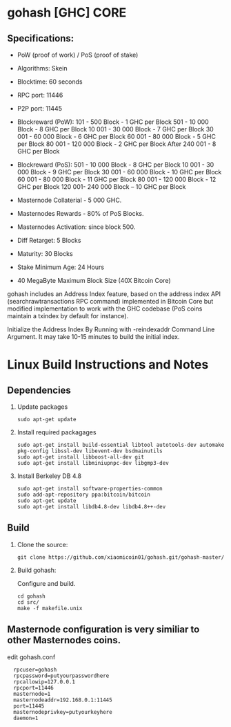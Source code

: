 gohash [GHC] CORE
================================

Specifications:
--------------

* PoW (proof of work) / PoS (proof of stake)
* Algorithms: Skein
* Blocktime: 60 seconds
* RPC port: 11446
* P2P port: 11445
* Blockreward (PoW):
	101 - 500 Block - 1 GHC per Block
	501 - 10 000 Block - 8 GHC per Block
	10 001 - 30 000 Block - 7 GHC per Block
	30 001 - 60 000 Block - 6 GHC per Block
	60 001 - 80 000 Block - 5 GHC per Block
	80 001 - 120 000 Block - 2 GHC per Block
	After 240 001 - 8 GHC per Block
* Blockreward (PoS):
	501 - 10 000 Block - 8 GHC per Block
	10 001 - 30 000 Block - 9 GHC per Block
	30 001 - 60 000 Block - 10 GHC per Block
	60 001 - 80 000 Block - 11 GHC per Block
	80 001 - 120 000 Block - 12 GHC per Block
	120 001- 240 000 Block – 10 GHC per Block

* Masternode Collaterial - 5 000 GHC.
* Masternodes Rewards - 80% of PoS Blocks.
* Masternodes Activation: since block 500.
* Diff Retarget: 5 Blocks
* Maturity: 30 Blocks
* Stake Minimum Age: 24 Hours
* 40 MegaByte Maximum Block Size (40X Bitcoin Core)


gohash includes an Address Index feature, based on the address index API (searchrawtransactions RPC command) implemented in Bitcoin Core but modified implementation to work with the GHC codebase (PoS coins maintain a txindex by default for instance).

Initialize the Address Index By Running with -reindexaddr Command Line Argument.  It may take 10-15 minutes to build the initial index.


Linux Build Instructions and Notes
==================================

Dependencies
----------------------
1.  Update packages

        sudo apt-get update

2.  Install required packagages

        sudo apt-get install build-essential libtool autotools-dev automake pkg-config libssl-dev libevent-dev bsdmainutils
        sudo apt-get install libboost-all-dev git
        sudo apt-get install libminiupnpc-dev libgmp3-dev

3.  Install Berkeley DB 4.8

        sudo apt-get install software-properties-common
        sudo add-apt-repository ppa:bitcoin/bitcoin
        sudo apt-get update
        sudo apt-get install libdb4.8-dev libdb4.8++-dev


Build
----------------------
1.  Clone the source:

        git clone https://github.com/xiaomicoin01/gohash.git/gohash-master/

2.  Build gohash:

    Configure and build.

        cd gohash
        cd src/
        make -f makefile.unix   



Masternode configuration is very similiar to other Masternodes coins.
----------------------

edit gohash.conf

      rpcuser=gohash
      rpcpassword=putyourpasswordhere
      rpcallowip=127.0.0.1
      rpcport=11446
      masternode=1
      masternodeaddr=192.168.0.1:11445
      port=11445
      masternodeprivkey=putyourkeyhere
      daemon=1

